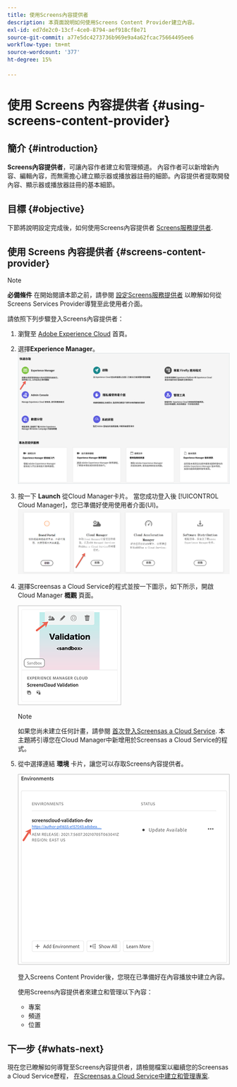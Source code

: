 ```yaml
---
title: 使用Screens內容提供者
description: 本頁面說明如何使用Screens Content Provider建立內容。
exl-id: ed7de2c0-13cf-4ce0-8794-aef918cf8e71
source-git-commit: a77e5dc4273736b969e9a4a62fcac75664495ee6
workflow-type: tm+mt
source-wordcount: '377'
ht-degree: 15%

---
```


# 使用 Screens 內容提供者 {#using-screens-content-provider}

## 簡介 {#introduction}

**Screens內容提供者**，可讓內容作者建立和管理頻道。 內容作者可以新增新內容、編輯內容，而無需擔心建立顯示器或播放器註冊的細節。內容提供者提取開發內容、顯示器或播放器註冊的基本細節。

## 目標 {#objective}

下節將說明設定完成後，如何使用Screens內容提供者 [Screens服務提供者](https://experienceleague.adobe.com/docs/experience-manager-cloud-service/content/screens-as-cloud-service/configure-screens-cloud/navigating-to-screens-services-provider.html).

## 使用 Screens 內容提供者 {#screens-content-provider}

>[!NOTE]
>**必備條件**
>在開始閱讀本節之前，請參閱 [設定Screens服務提供者](https://experienceleague.adobe.com/docs/experience-manager-cloud-service/content/screens-as-cloud-service/configure-screens-cloud/navigating-to-screens-services-provider.html) 以瞭解如何從Screens Services Provider導覽至此使用者介面。

請依照下列步驟登入Screens內容提供者：

1. 瀏覽至 [Adobe Experience Cloud](https://experience.adobe.com) 首頁。

1. 選擇&#x200B;**Experience Manager**。
   ![快速存取Experience Manager區域的登陸頁面。](/help/implementing/cloud-manager/getting-access-to-aem-in-cloud/assets/landing-page1.png)

1. 按一下 **Launch** 從Cloud Manager卡片。 當您成功登入後 [!UICONTROL Cloud Manager]，您已準備好使用使用者介面(UI)。
   ![Cloud Manager有四個區域 — Brand Portal、Cloud Manager、Cloud Acceleration Manager和Software Distribution — 每個區域都會顯示自己的Launch按鈕。](/help/implementing/cloud-manager/getting-access-to-aem-in-cloud/assets/landing-page2.png)

1. 選擇Screensas a Cloud Service的程式並按一下圖示，如下所示，開啟Cloud Manager **概觀** 頁面。

   ![Cloud Manager概觀頁面的圖示會顯示在工具列的最左側。](/help/screens-cloud/assets/configure/screens-cp-1.png)

   >[!NOTE]
   >如果您尚未建立任何計畫，請參閱 [首次登入Screensas a Cloud Service](https://experienceleague.adobe.com/docs/experience-manager-cloud-service/content/screens-as-cloud-service/onboarding-screens-cloud/first-time-login-screens-cloud.html). 本主題將引導您在Cloud Manager中新增用於Screensas a Cloud Service的程式。

1. 從中選擇連結 **環境** 卡片，讓您可以存取Screens內容提供者。

   ![環境卡中醒目提示的連結，可讓您存取Screens內容提供者。](/help/screens-cloud/assets/configure/screens-cp-2.png)

   登入Screens Content Provider後，您現在已準備好在內容播放中建立內容。

   使用Screens內容提供者來建立和管理以下內容：

   * 專案
   * 頻道
   * 位置

## 下一步 {#whats-next}

現在您已瞭解如何導覽至Screens內容提供者，請檢閱檔案以繼續您的Screensas a Cloud Service歷程， [在Screensas a Cloud Service中建立和管理專案](https://experienceleague.adobe.com/docs/experience-manager-cloud-service/content/screens-as-cloud-service/create-content/creating-projects-screens-cloud.html).
